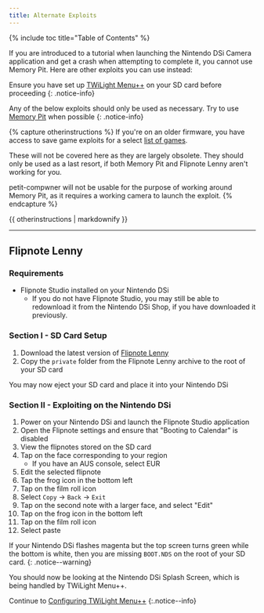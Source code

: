 ```yaml
---
title: Alternate Exploits
---
```


{% include toc title="Table of Contents" %}

If you are introduced to a tutorial when launching the Nintendo DSi Camera application and get a crash when attempting to complete it, you cannot use Memory Pit. Here are other exploits you can use instead:

Ensure you have set up [TWiLight Menu++](launching-the-exploit#twilight-menu) on your SD card before proceeding
{: .notice-info}

Any of the below exploits should only be used as necessary. Try to use [Memory Pit](launching-the-exploit) when possible
{: .notice-info}

{% capture otherinstructions %}
If you're on an older firmware, you have access to save game exploits for a select [list of games](https://dsibrew.org/wiki/DSi_exploits#DSiWare(True_DSi-Mode)_Exploits).

These will not be covered here as they are largely obsolete. They should only be used as a last resort, if both Memory Pit and Flipnote Lenny aren't working for you.

petit-compwner will not be usable for the purpose of working around Memory Pit, as it requires a working camera to launch the exploit.
{% endcapture %}

<div class="notice--primary">{{ otherinstructions | markdownify }}</div>

---

## Flipnote Lenny
### Requirements
- Flipnote Studio installed on your Nintendo DSi
     - If you do not have Flipnote Studio, you may still be able to redownload it from the Nintendo DSi Shop, if you have downloaded it previously. 

### Section I - SD Card Setup
1. Download the latest version of [Flipnote Lenny](https://davejmurphy.com/%CD%A1-%CD%9C%CA%96-%CD%A1/)
1. Copy the `private` folder from the Flipnote Lenny archive to the root of your SD card

You may now eject your SD card and place it into your Nintendo DSi

### Section II - Exploiting on the Nintendo DSi

1. Power on your Nintendo DSi and launch the Flipnote Studio application
1. Open the Flipnote settings and ensure that "Booting to Calendar" is disabled
1. View the flipnotes stored on the SD card
1. Tap on the face corresponding to your region
     - If you have an AUS console, select EUR
1. Edit the selected flipnote
1. Tap the frog icon in the bottom left
1. Tap on the film roll icon
1. Select `Copy` -> `Back` -> `Exit`
1. Tap on the second note with a larger face, and select "Edit"
1. Tap on the frog icon in the bottom left
1. Tap on the film roll icon
1. Select paste

If your Nintendo DSi flashes magenta but the top screen turns green while the bottom is white, then you are missing `BOOT.NDS` on the root of your SD card.
{: .notice--warning}

You should now be looking at the Nintendo DSi Splash Screen, which is being handled by TWiLight Menu++.

Continue to [Configuring TWiLight Menu++](/launching-the-exploit#section-iii---configuring-twilight-menu)
{:.notice--info}
